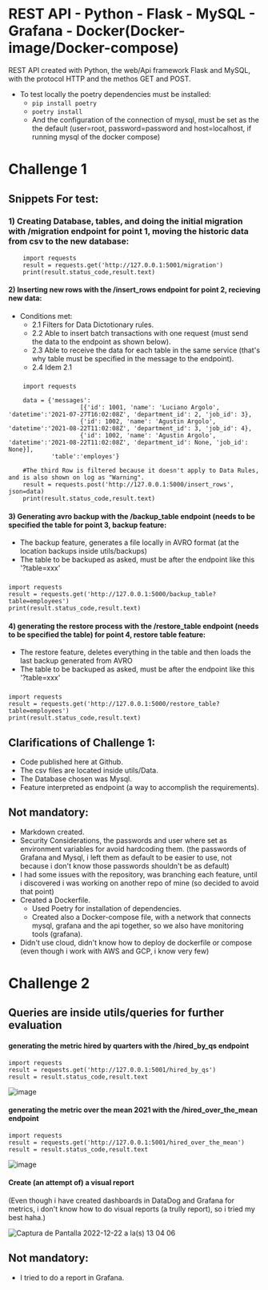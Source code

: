 # REST API - Python - Flask - MySQL - Grafana - Docker(Docker-image/Docker-compose)

REST API created with Python, the web/Api framework Flask and MySQL, with the protocol HTTP and the methos GET and POST.


- To test locally the poetry dependencies must be installed:
    - `pip install poetry` 
    - `poetry install`
    - And the configuration of the connection of mysql, must be set as the the default (user=root, password=password and host=localhost, if running mysql of the docker compose)




# Challenge 1
## Snippets For test:

### 1) Creating Database, tables, and doing the initial migration with /migration endpoint for point 1, moving the historic data from csv to the new database:
    
        import requests
        result = requests.get('http://127.0.0.1:5001/migration')
        print(result.status_code,result.text)


#### 2) Inserting new rows with the /insert_rows endpoint for point 2, recieving new data:
  - Conditions met: 
    - 2.1 Filters for Data Dictotionary rules. 
    - 2.2 Able to insert batch transactions with one request (must send the data to the endpoint as shown below).
    - 2.3 Able to receive the data for each table in the same service (that's why table must be specified in the message to the endpoint).
    - 2.4 Idem 2.1
   
  ###
        import requests

        data = {'messages': 
                        [{'id': 1001, 'name': 'Luciano Argolo', 'datetime':'2021-07-27T16:02:08Z', 'department_id': 2, 'job_id': 3},
                        {'id': 1002, 'name': 'Agustin Argolo', 'datetime':'2021-08-22T11:02:08Z', 'department_id': 3, 'job_id': 4},
                        {'id': 1002, 'name': 'Agustin Argolo', 'datetime':'2021-08-22T11:02:08Z', 'department_id': None, 'job_id': None}],
                'table':'employes'}

        #The third Row is filtered because it doesn't apply to Data Rules, and is also shown on log as "Warning".
        result = requests.post('http://127.0.0.1:5000/insert_rows', json=data)
        print(result.status_code,result.text)

    
#### 3) Generating avro backup with the /backup_table endpoint (needs to be specified the table for point 3, backup feature:
  - The backup feature, generates a file locally in AVRO format (at the location backups inside utils/backups)
  - The table to be backuped as asked, must be after the endpoint like this '?table=xxx'

###
    import requests
    result = requests.get('http://127.0.0.1:5000/backup_table?table=employees')
    print(result.status_code,result.text)

#### 4) generating the restore process with the /restore_table endpoint (needs to be specified the table) for point 4, restore table feature:
  - The restore feature, deletes everything in the table and then loads the last backup generated from AVRO
  - The table to be backuped as asked, must be after the endpoint like this '?table=xxx'
  
###
    import requests
    result = requests.get('http://127.0.0.1:5000/restore_table?table=employees')
    print(result.status_code,result.text)

## Clarifications of Challenge 1:
  - Code published here at Github.
  - The csv files are located inside utils/Data.
  - The Database chosen was Mysql.
  - Feature interpreted as endpoint (a way to accomplish the requirements).

    
## Not mandatory:
  - Markdown created.
  - Security Considerations, the passwords and user where set as environment variables for avoid hardcoding them. (the passwords of Grafana and Mysql, i left them as default to be easier to use, not because i don't know those passwords shouldn't be as default)
  - I had some issues with the repository, was branching each feature, until i discovered i was working on another repo of mine (so decided to avoid that point)
  - Created a Dockerfile.
      - Used Poetry for installation of dependencies.
      - Created also a Docker-compose file, with a network that connects mysql, grafana and the api together, so we also have monitoring tools (grafana).
  - Didn't use cloud, didn't know how to deploy de dockerfile or compose (even though i work with AWS and GCP, i know very few)
        

# Challenge 2
## Queries are inside utils/queries for further evaluation
#### generating the metric hired by quarters with the /hired_by_qs endpoint

    import requests
    result = requests.get('http://127.0.0.1:5001/hired_by_qs')
    result = result.status_code,result.text

![image](https://user-images.githubusercontent.com/75091406/209176385-5ef9882c-1654-497a-b969-0531f032ce43.png)


#### generating the metric over the mean 2021 with the /hired_over_the_mean endpoint

    import requests
    result = requests.get('http://127.0.0.1:5001/hired_over_the_mean')
    result = result.status_code,result.text

![image](https://user-images.githubusercontent.com/75091406/209176345-43db4048-7d56-41cc-bf80-3f1287d853b5.png)


#### Create (an attempt of) a visual report
   (Even though i have created dashboards in DataDog and Grafana for metrics, i don't know how to do visual reports (a trully report), so i tried my best haha.)

![Captura de Pantalla 2022-12-22 a la(s) 13 04 06](https://user-images.githubusercontent.com/75091406/209174630-7cdab635-6fd9-44ad-81d3-66bab15e38cc.png)




## Not mandatory:
  - I tried to do a report in Grafana.
